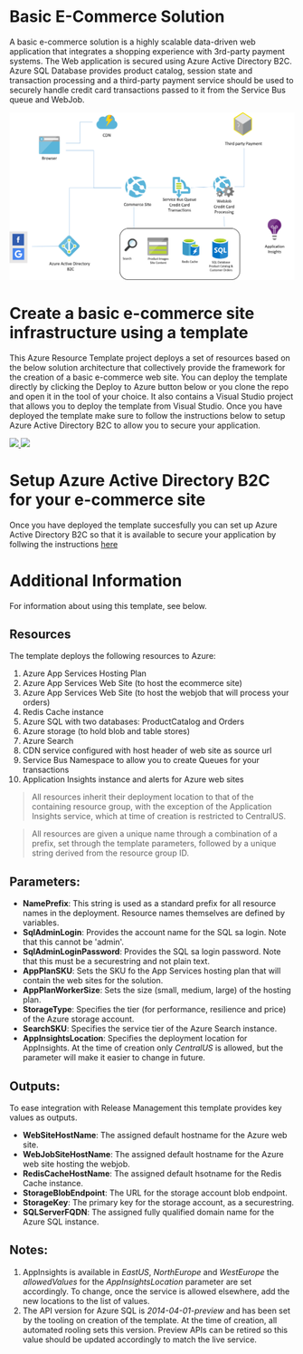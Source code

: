 # Basic E-Commerce Solution
A basic e-commerce solution is a highly scalable data-driven web application that integrates a shopping experience with 3rd-party payment systems. The Web application is secured using Azure Active Directory B2C. Azure SQL Database provides product catalog, session state and transaction processing and a third-party payment service should be used to securely handle credit card transactions passed to it from the Service Bus queue and WebJob. 

![Basic Ecommerce Solution Architecture](SaaSecommerce/Docs/media/BasicEcommerceSolutionArchitecture.png)

# Create a basic e-commerce site infrastructure using a template
This Azure Resource Template project deploys a set of resources based on the below solution architecture that collectively provide the framework for the creation of a basic e-commerce web site. You can deploy the template directly by clicking the Deploy to Azure button below or you clone the repo and open it in the tool of your choice. It also contains a Visual Studio project that allows you to deploy the template from Visual Studio. Once you have deployed the template make sure to follow the instructions below to setup Azure Active Directory B2C to allow you to secure your application. 

<a href="https://portal.azure.com/#create/Microsoft.Template/uri/https%3A%2F%2Fraw.githubusercontent.com%2FBritBoy70%2Fazure-solutions-basic-ecommerce%2Fmaster%2FSaaSecommerce%2FTemplates%2Fazuredeploy.json" target="_blank">
    <img src="http://azuredeploy.net/deploybutton.png"/>
</a>
<a href="http://armviz.io/#/?load=https://raw.githubusercontent.com/BritBoy70/azure-solutions-basic-ecommerce/master/SaaSecommerce/Templates/azuredeploy.json" target="_blank">
    <img src="http://armviz.io/visualizebutton.png"/>
</a>

# Setup Azure Active Directory B2C for your e-commerce site
Once you have deployed the template succesfully you can set up Azure Active Directory B2C so that it is available to secure your application by follwing the instructions [here](SaaSecommerce/Docs/ADB2CSetup.md)

# Additional Information
For information about using this template, see below.

## Resources
The template deploys the following resources to Azure:

1. Azure App Services Hosting Plan
2. Azure App Services Web Site (to host the ecommerce site)
3. Azure App Services Web Site (to host the webjob that will process your orders)
4. Redis Cache instance
5. Azure SQL with two databases: ProductCatalog and Orders
6. Azure storage (to hold blob and table stores)
7. Azure Search
8. CDN service configured with host header of web site as source url
9. Service Bus Namespace to allow you to create Queues for your transactions
10. Application Insights instance and alerts for Azure web sites

> All resources inherit their deployment location to that of the containing resource group, with the exception of the Application Insights service, which at time of creation is restricted to CentralUS.

> All resources are given a unique name through a combination of a prefix, set through the template parameters, followed by a unique string derived from the resource group ID.

## Parameters:
* __NamePrefix__: This string is used as a standard prefix for all resource names in the deployment. Resource names themselves are defined by variables.
* __SqlAdminLogin__: Provides the account name for the SQL sa login. Note that this cannot be 'admin'.
* __SqlAdminLoginPassword__: Provides the SQL sa login password. Note that this must be a securestring and not plain text.
* __AppPlanSKU__: Sets the SKU fo the App Services hosting plan that will contain the web sites for the solution.
* __AppPlanWorkerSize__: Sets the size (small, medium, large) of the hosting plan.
* __StorageType__: Specifies the tier (for performance, resilience and price) of the Azure storage account.
* __SearchSKU__: Specifies the service tier of the Azure Search instance.
* __AppInsightsLocation__: Specifies the deployment location for AppInsights. At the time of creation only *CentralUS* is allowed, but the parameter will make it easier to change in future.

## Outputs:
To ease integration with Release Management this template provides key values as outputs.
* __WebSiteHostName__: The assigned default hostname for the Azure web site.
* __WebJobSiteHostName__: The assigned default hostname for the Azure web site hosting the webjob.
* __RedisCacheHostName__: The assigned default hsotname for the Redis Cache instance.
* __StorageBlobEndpoint__: The URL for the storage account blob endpoint.
* __StorageKey__: The primary key for the storage account, as a securestring.
* __SQLServerFQDN__: The assigned fully qualified domain name for the Azure SQL instance.


## Notes:
1. AppInsights is available in *EastUS*, *NorthEurope* and *WestEurope* the *allowedValues* for the *AppInsightsLocation* parameter are set accordingly. To change, once the service is allowed elsewhere, add the new locations to the list of values.
2. The API version for Azure SQL is *2014-04-01-preview* and has been set by the tooling on creation of the template. At the time of creation, all automated rooling sets this version. Preview APIs can be retired so this value should be updated accordingly to match the live service.
